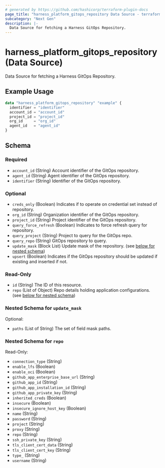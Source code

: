 ```yaml
---
# generated by https://github.com/hashicorp/terraform-plugin-docs
page_title: "harness_platform_gitops_repository Data Source - terraform-provider-harness"
subcategory: "Next Gen"
description: |-
  Data Source for fetching a Harness GitOps Repository.
---
```


# harness_platform_gitops_repository (Data Source)

Data Source for fetching a Harness GitOps Repository.

## Example Usage

```terraform
data "harness_platform_gitops_repository" "example" {
  identifier = "identifier"
  account_id = "account_id"
  project_id = "project_id"
  org_id     = "org_id"
  agent_id   = "agent_id"
}
```

<!-- schema generated by tfplugindocs -->
## Schema

### Required

- `account_id` (String) Account identifier of the GitOps repository.
- `agent_id` (String) Agent identifier of the GitOps repository.
- `identifier` (String) Identifier of the GitOps repository.

### Optional

- `creds_only` (Boolean) Indicates if to operate on credential set instead of repository.
- `org_id` (String) Organization identifier of the GitOps repository.
- `project_id` (String) Project identifier of the GitOps repository.
- `query_force_refresh` (Boolean) Indicates to force refresh query for repository.
- `query_project` (String) Project to query for the GitOps repo.
- `query_repo` (String) GitOps repository to query.
- `update_mask` (Block List) Update mask of the repository. (see [below for nested schema](#nestedblock--update_mask))
- `upsert` (Boolean) Indicates if the GitOps repository should be updated if existing and inserted if not.

### Read-Only

- `id` (String) The ID of this resource.
- `repo` (List of Object) Repo details holding application configurations. (see [below for nested schema](#nestedatt--repo))

<a id="nestedblock--update_mask"></a>
### Nested Schema for `update_mask`

Optional:

- `paths` (List of String) The set of field mask paths.


<a id="nestedatt--repo"></a>
### Nested Schema for `repo`

Read-Only:

- `connection_type` (String)
- `enable_lfs` (Boolean)
- `enable_oci` (Boolean)
- `github_app_enterprise_base_url` (String)
- `github_app_id` (String)
- `github_app_installation_id` (String)
- `github_app_private_key` (String)
- `inherited_creds` (Boolean)
- `insecure` (Boolean)
- `insecure_ignore_host_key` (Boolean)
- `name` (String)
- `password` (String)
- `project` (String)
- `proxy` (String)
- `repo` (String)
- `ssh_private_key` (String)
- `tls_client_cert_data` (String)
- `tls_client_cert_key` (String)
- `type_` (String)
- `username` (String)


